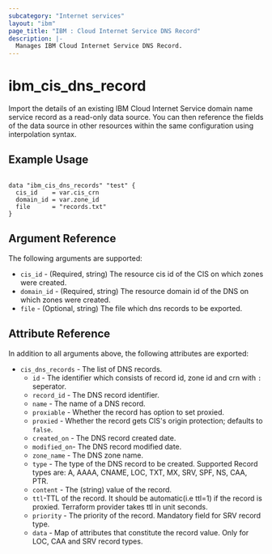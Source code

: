 ```yaml
---
subcategory: "Internet services"
layout: "ibm"
page_title: "IBM : Cloud Internet Service DNS Record"
description: |-
  Manages IBM Cloud Internet Service DNS Record.
---
```


# ibm_cis_dns_record

Import the details of an existing IBM Cloud Internet Service domain name service record as a read-only data source. You can then reference the fields of the data source in other resources within the same configuration using interpolation syntax.

## Example Usage

```hcl

data "ibm_cis_dns_records" "test" {
  cis_id    = var.cis_crn
  domain_id = var.zone_id
  file      = "records.txt"
}

```

## Argument Reference

The following arguments are supported:

- `cis_id` - (Required, string) The resource cis id of the CIS on which zones were created.
- `domain_id` - (Required, string) The resource domain id of the DNS on which zones were created.
- `file` - (Optional, string) The file which dns records to be exported.

## Attribute Reference

In addition to all arguments above, the following attributes are exported:

- `cis_dns_records` - The list of DNS records.
  - `id` - The identifier which consists of record id, zone id and crn with `:` seperator.
  - `record_id` - The DNS record identifier.
  - `name` - The name of a DNS record.
  - `proxiable` - Whether the record has option to set proxied.
  - `proxied` - Whether the record gets CIS's origin protection; defaults to `false`.
  - `created_on` - The DNS record created date.
  - `modified_on`- The DNS record modified date.
  - `zone_name` - The DNS zone name.
  - `type` - The type of the DNS record to be created. Supported Record types are: A, AAAA, CNAME, LOC, TXT, MX, SRV, SPF, NS, CAA, PTR.
  - `content` - The (string) value of the record.
  - `ttl`-TTL of the record. It should be automatic(i.e ttl=1) if the record is proxied. Terraform provider takes ttl in unit seconds.
  - `priority` - The priority of the record. Mandatory field for SRV record type.
  - `data` - Map of attributes that constitute the record value. Only for LOC, CAA and SRV record types.
